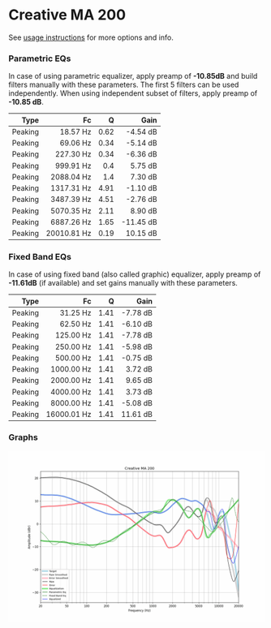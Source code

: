 # Creative MA 200
See [usage instructions](https://github.com/jaakkopasanen/AutoEq#usage) for more options and info.

### Parametric EQs
In case of using parametric equalizer, apply preamp of **-10.85dB** and build filters manually
with these parameters. The first 5 filters can be used independently.
When using independent subset of filters, apply preamp of **-10.85 dB**.

| Type    | Fc          |    Q | Gain      |
|--------:|------------:|-----:|----------:|
| Peaking | 18.57 Hz    | 0.62 | -4.54 dB  |
| Peaking | 69.06 Hz    | 0.34 | -5.14 dB  |
| Peaking | 227.30 Hz   | 0.34 | -6.36 dB  |
| Peaking | 999.91 Hz   | 0.4  | 5.75 dB   |
| Peaking | 2088.04 Hz  | 1.4  | 7.30 dB   |
| Peaking | 1317.31 Hz  | 4.91 | -1.10 dB  |
| Peaking | 3487.39 Hz  | 4.51 | -2.76 dB  |
| Peaking | 5070.35 Hz  | 2.11 | 8.90 dB   |
| Peaking | 6887.26 Hz  | 1.65 | -11.45 dB |
| Peaking | 20010.81 Hz | 0.19 | 10.15 dB  |

### Fixed Band EQs
In case of using fixed band (also called graphic) equalizer, apply preamp of **-11.61dB**
(if available) and set gains manually with these parameters.

| Type    | Fc          |    Q | Gain     |
|--------:|------------:|-----:|---------:|
| Peaking | 31.25 Hz    | 1.41 | -7.78 dB |
| Peaking | 62.50 Hz    | 1.41 | -6.10 dB |
| Peaking | 125.00 Hz   | 1.41 | -7.78 dB |
| Peaking | 250.00 Hz   | 1.41 | -5.98 dB |
| Peaking | 500.00 Hz   | 1.41 | -0.75 dB |
| Peaking | 1000.00 Hz  | 1.41 | 3.72 dB  |
| Peaking | 2000.00 Hz  | 1.41 | 9.65 dB  |
| Peaking | 4000.00 Hz  | 1.41 | 3.73 dB  |
| Peaking | 8000.00 Hz  | 1.41 | -5.08 dB |
| Peaking | 16000.01 Hz | 1.41 | 11.61 dB |

### Graphs
![](./Creative%20MA%20200.png)